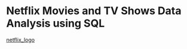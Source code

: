# Netflix Movies and TV Shows Data Analysis using SQL
[netflix_logo](https://github.com/itz-gaurav/netflix_sql_project/blob/main/netflix_logo.jpg)
